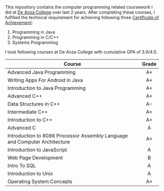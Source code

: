 This repository contains the computer programming related coursework I did at <a href="https://www.deanza.edu" target="_blank">De Anza College</a> over last 2 years. After completing these courses, I fulfilled the technical requirement for achieving following three <a href="https://www.deanza.edu/counseling/pdf/degrees/cis_programming.pdf" target="_blank">Certificate of Achievement</a>:  

1. Programming in Java  
2. Programming in C/C++  
3. Systems Programming  
  
  
I took following courses at De Anza College with cumulative GPA of 3.9/4.0.

| Course           | Grade |
|------------------|:-----:|
| Advanced Java Programming | A+ |  
| Writing Apps For Android in Java | A+ |  
| Introduction to Java Programming | A+ |  
| Advanced C++ | A+ |  
| Data Structures in C++ | A- |  
| Intermediate C++ | A+ |  
| Introduction to C++ | A+ |  
| Advanced C | A |  
| Introduction to 8086 Processor Assembly Language and Computer Architecture | A+ |  
| Introduction to JavaScript | A |  
| Web Page Development | B |  
| Intro To SQL | A |  
| Introduction to Unix | A |  
| Operating System Concepts | A+ |  